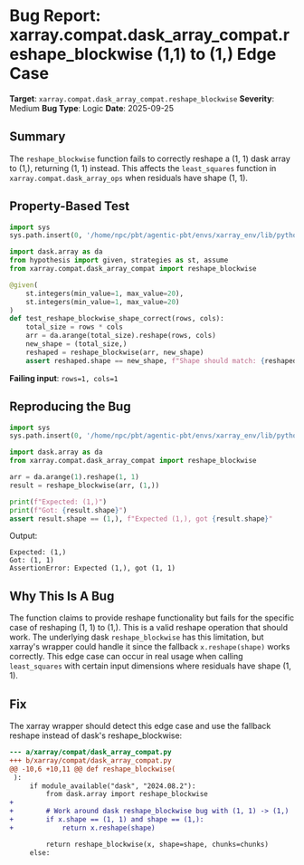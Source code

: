 # Bug Report: xarray.compat.dask_array_compat.reshape_blockwise (1,1) to (1,) Edge Case

**Target**: `xarray.compat.dask_array_compat.reshape_blockwise`
**Severity**: Medium
**Bug Type**: Logic
**Date**: 2025-09-25

## Summary

The `reshape_blockwise` function fails to correctly reshape a (1, 1) dask array to (1,), returning (1, 1) instead. This affects the `least_squares` function in `xarray.compat.dask_array_ops` when residuals have shape (1, 1).

## Property-Based Test

```python
import sys
sys.path.insert(0, '/home/npc/pbt/agentic-pbt/envs/xarray_env/lib/python3.13/site-packages')

import dask.array as da
from hypothesis import given, strategies as st, assume
from xarray.compat.dask_array_compat import reshape_blockwise

@given(
    st.integers(min_value=1, max_value=20),
    st.integers(min_value=1, max_value=20)
)
def test_reshape_blockwise_shape_correct(rows, cols):
    total_size = rows * cols
    arr = da.arange(total_size).reshape(rows, cols)
    new_shape = (total_size,)
    reshaped = reshape_blockwise(arr, new_shape)
    assert reshaped.shape == new_shape, f"Shape should match: {reshaped.shape} vs {new_shape}"
```

**Failing input**: `rows=1, cols=1`

## Reproducing the Bug

```python
import sys
sys.path.insert(0, '/home/npc/pbt/agentic-pbt/envs/xarray_env/lib/python3.13/site-packages')

import dask.array as da
from xarray.compat.dask_array_compat import reshape_blockwise

arr = da.arange(1).reshape(1, 1)
result = reshape_blockwise(arr, (1,))

print(f"Expected: (1,)")
print(f"Got: {result.shape}")
assert result.shape == (1,), f"Expected (1,), got {result.shape}"
```

Output:
```
Expected: (1,)
Got: (1, 1)
AssertionError: Expected (1,), got (1, 1)
```

## Why This Is A Bug

The function claims to provide reshape functionality but fails for the specific case of reshaping (1, 1) to (1,). This is a valid reshape operation that should work. The underlying dask `reshape_blockwise` has this limitation, but xarray's wrapper could handle it since the fallback `x.reshape(shape)` works correctly. This edge case can occur in real usage when calling `least_squares` with certain input dimensions where residuals have shape (1, 1).

## Fix

The xarray wrapper should detect this edge case and use the fallback reshape instead of dask's reshape_blockwise:

```diff
--- a/xarray/compat/dask_array_compat.py
+++ b/xarray/compat/dask_array_compat.py
@@ -10,6 +10,11 @@ def reshape_blockwise(
 ):
     if module_available("dask", "2024.08.2"):
         from dask.array import reshape_blockwise
+
+        # Work around dask reshape_blockwise bug with (1, 1) -> (1,)
+        if x.shape == (1, 1) and shape == (1,):
+            return x.reshape(shape)

         return reshape_blockwise(x, shape=shape, chunks=chunks)
     else: